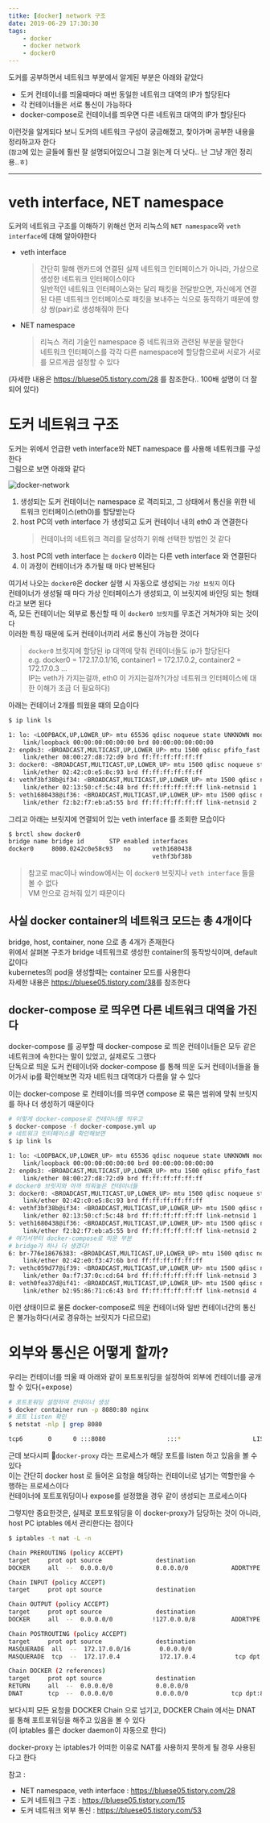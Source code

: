 ```yaml
---
titke: [docker] network 구조
date: 2019-06-29 17:30:30
tags:
    - docker
    - docker network
    - docker0
---
```


도커를 공부하면서 네트워크 부분에서 알게된 부분은 아래와 같았다  
- 도커 컨테이너를 띄울때마다 매번 동일한 네트워크 대역의 IP가 할당된다
- 각 컨테이너들은 서로 통신이 가능하다
- docker-compose로 컨테이너를 띄우면 다른 네트워크 대역의 IP가 할당된다

이런것을 알게되다 보니 도커의 네트워크 구성이 궁금해졌고, 찾아가며 공부한 내용을 정리하고자 한다  
(`참고`에 있는 글들에 훨씬 잘 설명되어있으니 그걸 읽는게 더 낫다.. 난 그냥 개인 정리용..ㅎ)  

---

# veth interface, NET namespace
도커의 네트워크 구조를 이해하기 위해선 먼저 리눅스의 `NET namespace`와 `veth interface`에 대해 알아야한다  

- veth interface 
    > 간단히 말해 랜카드에 연결된 실제 네트워크 인터페이스가 아니라, 가상으로 생성한 네트워크 인터페이스이다  
    > 일반적인 네트워크 인터페이스와는 달리 패킷을 전달받으면, 자신에게 연결된 다른 네트워크 인터페이스로 패킷을 보내주는 식으로 동작하기 때문에 항상 쌍(pair)로 생성해줘야 한다  

- NET namespace
    > 리눅스 격리 기술인 namespace 중 네트워크와 관련된 부분을 말한다  
    > 네트워크 인터페이스를 각각 다른 namespace에 할당함으로써 서로가 서로를 모르게끔 설정할 수 있다  

(자세한 내용은 <https://bluese05.tistory.com/28> 를 참조한다.. 100배 설명이 더 잘되어 있다)

# 도커 네트워크 구조
도커는 위에서 언급한 veth interface와 NET namespace 를 사용해 네트워크를 구성한다  
그림으로 보면 아래와 같다  

![docker-network](https://joont92.github.io/temp/docker-network.png)  

1. 생성되는 도커 컨테이너는 namespace 로 격리되고, 그 상태에서 통신을 위한 네트워크 인터페이스(eth0)를 할당받는다
2. host PC의 veth interface 가 생성되고 도커 컨테이너 내의 eth0 과 연결한다
    > 컨테이너의 네트워크 격리를 달성하기 위해 선택한 방법인 것 같다
3. host PC의 veth interface 는 `docker0` 이라는 다른 veth interface 와 연결된다
4. 이 과정이 컨테이너가 추가될 때 마다 반복된다

여기서 나오는 `docker0`은 docker 실행 시 자동으로 생성되는 `가상 브릿지` 이다  
컨테이너가 생성될 때 마다 가상 인터페이스가 생성되고, 이 브릿지에 바인딩 되는 형태라고 보면 된다  
즉, 모든 컨테이너는 외부로 통신할 때 이 `docker0 브릿지`를 무조건 거쳐가야 되는 것이다  
이러한 특징 때문에 도커 컨테이너끼리 서로 통신이 가능한 것이다  
> `docker0` 브릿지에 할당된 ip 대역에 맞춰 컨테이너들도 ip가 할당된다  
> e.g. docker0 = 172.17.0.1/16, container1 = 172.17.0.2, container2 = 172.17.0.3 ...  
> IP는 veth가 가지는걸까, eth0 이 가지는걸까?(가상 네트워크 인터페이스에 대한 이해가 조금 더 필요하다)  

아래는 컨테이너 2개를 띄웠을 떄의 모습이다  
```sh
$ ip link ls

1: lo: <LOOPBACK,UP,LOWER_UP> mtu 65536 qdisc noqueue state UNKNOWN mode DEFAULT group default qlen 1000
    link/loopback 00:00:00:00:00:00 brd 00:00:00:00:00:00
2: enp0s3: <BROADCAST,MULTICAST,UP,LOWER_UP> mtu 1500 qdisc pfifo_fast state UP mode DEFAULT group default qlen 1000
    link/ether 08:00:27:d8:72:d9 brd ff:ff:ff:ff:ff:ff
3: docker0: <BROADCAST,MULTICAST,UP,LOWER_UP> mtu 1500 qdisc noqueue state UP mode DEFAULT group default
    link/ether 02:42:c0:e5:8c:93 brd ff:ff:ff:ff:ff:ff
4: vethf3bf38b@if34: <BROADCAST,MULTICAST,UP,LOWER_UP> mtu 1500 qdisc noqueue master docker0 state UP mode DEFAULT group default
    link/ether 02:13:50:cf:5c:48 brd ff:ff:ff:ff:ff:ff link-netnsid 1
5: veth1680438@if36: <BROADCAST,MULTICAST,UP,LOWER_UP> mtu 1500 qdisc noqueue master docker0 state UP mode DEFAULT group default
    link/ether f2:b2:f7:eb:a5:55 brd ff:ff:ff:ff:ff:ff link-netnsid 2
```

그리고 아래는 브릿지에 연결되어 있는 veth interface 를 조회한 모습이다  
```sh
$ brctl show docker0
bridge name	bridge id		STP enabled	interfaces
docker0		8000.0242c0e58c93	no		veth1680438
							            vethf3bf38b
```

> 참고로 mac이나 window에서는 이 `docker0` 브릿지나 `veth interface` 들을 볼 수 없다  
> VM 안으로 감쳐줘 있기 때문이다  

## 사실 docker container의 네트워크 모드는 총 4개이다
bridge, host, container, none 으로 총 4개가 존재한다  
위에서 살펴본 구조가 bridge 네트워크로 생성한 container의 동작방식이며, default 값이다  
kubernetes의 pod을 생성할때는 container 모드를 사용한다  
자세한 내용은 <https://bluese05.tistory.com/38>를 참조한다  

## docker-compose 로 띄우면 다른 네트워크 대역을 가진다
docker-compose 를 공부할 때 docker-compose 로 띄운 컨테이너들은 모두 같은 네트워크에 속한다는 말이 있었고, 실제로도 그랬다  
단독으로 띄운 도커 컨테이너와 docker-compose 를 통해 띄운 도커 컨테이너들을 들어가서 ip를 확인해보면 각자 네트워크 대역대가 다름을 알 수 있다  

이는 docker-compose 로 컨테이너를 띄우면 compose 로 묶은 범위에 맞춰 브릿지를 하나 더 생성하기 때문이다  
```sh
# 이렇게 docker-compose로 컨테이너를 띄우고
$ docker-compose -f docker-compose.yml up
# 네트워크 인터페이스를 확인해보면
$ ip link ls

1: lo: <LOOPBACK,UP,LOWER_UP> mtu 65536 qdisc noqueue state UNKNOWN mode DEFAULT group default qlen 1000
    link/loopback 00:00:00:00:00:00 brd 00:00:00:00:00:00
2: enp0s3: <BROADCAST,MULTICAST,UP,LOWER_UP> mtu 1500 qdisc pfifo_fast state UP mode DEFAULT group default qlen 1000
    link/ether 08:00:27:d8:72:d9 brd ff:ff:ff:ff:ff:ff
# docker0 브릿지와 아까 띄워놓은 컨테이너들
3: docker0: <BROADCAST,MULTICAST,UP,LOWER_UP> mtu 1500 qdisc noqueue state UP mode DEFAULT group default
    link/ether 02:42:c0:e5:8c:93 brd ff:ff:ff:ff:ff:ff
4: vethf3bf38b@if34: <BROADCAST,MULTICAST,UP,LOWER_UP> mtu 1500 qdisc noqueue master docker0 state UP mode DEFAULT group default
    link/ether 02:13:50:cf:5c:48 brd ff:ff:ff:ff:ff:ff link-netnsid 1
5: veth1680438@if36: <BROADCAST,MULTICAST,UP,LOWER_UP> mtu 1500 qdisc noqueue master docker0 state UP mode DEFAULT group default
    link/ether f2:b2:f7:eb:a5:55 brd ff:ff:ff:ff:ff:ff link-netnsid 2
# 여기서부터 docker-compose로 띄운 부분
# bridge가 하나 더 생겼다!
6: br-776e18676383: <BROADCAST,MULTICAST,UP,LOWER_UP> mtu 1500 qdisc noqueue state UP mode DEFAULT group default
    link/ether 02:42:e0:f3:47:6b brd ff:ff:ff:ff:ff:ff
7: vethc059d77@if39: <BROADCAST,MULTICAST,UP,LOWER_UP> mtu 1500 qdisc noqueue master br-776e18676383 state UP mode DEFAULT group default
    link/ether 0a:f7:37:0c:cd:64 brd ff:ff:ff:ff:ff:ff link-netnsid 3
8: veth0fea37d@if41: <BROADCAST,MULTICAST,UP,LOWER_UP> mtu 1500 qdisc noqueue master br-776e18676383 state UP mode DEFAULT group default
    link/ether b2:95:86:71:c6:43 brd ff:ff:ff:ff:ff:ff link-netnsid 4
```

이런 상태이므로 물론 docker-compose로 띄운 컨테이너와 일반 컨테이너간의 통신은 불가능하다(서로 경유하는 브릿지가 다르므로)  

# 외부와 통신은 어떻게 할까?
우리는 컨테이너를 띄울 때 아래와 같이 포트포워딩을 설정하여 외부에 컨테이너를 공개할 수 있다(+expose)  
```sh
# 포트포워딩 설정하여 컨테이너 생성
$ docker container run -p 8080:80 nginx
# 포트 listen 확인
$ netstat -nlp | grep 8080

tcp6       0      0 :::8080                 :::*                    LISTEN      26113/docker-proxy-
```
근데 보다시피 `docker-proxy` 라는 프로세스가 해당 포트를 listen 하고 있음을 볼 수 있다  
이는 간단히 docker host 로 들어온 요청을 해당하는 컨테이너로 넘기는 역할만을 수행하는 프로세스이다  
컨테이너에 포트포워딩이나 expose를 설정했을 경우 같이 생성되는 프로세스이다  

그렇지만 중요한것은, 실제로 포트포워딩을 이 docker-proxy가 담당하는 것이 아니라, host PC iptables 에서 관리한다는 점이다  
```sh
$ iptables -t nat -L -n

Chain PREROUTING (policy ACCEPT)
target     prot opt source               destination
DOCKER     all  --  0.0.0.0/0            0.0.0.0/0            ADDRTYPE match dst-type LOCAL

Chain INPUT (policy ACCEPT)
target     prot opt source               destination

Chain OUTPUT (policy ACCEPT)
target     prot opt source               destination
DOCKER     all  --  0.0.0.0/0           !127.0.0.0/8          ADDRTYPE match dst-type LOCAL

Chain POSTROUTING (policy ACCEPT)
target     prot opt source               destination
MASQUERADE  all  --  172.17.0.0/16        0.0.0.0/0
MASQUERADE  tcp  --  172.17.0.4           172.17.0.4           tcp dpt:80

Chain DOCKER (2 references)
target     prot opt source               destination
RETURN     all  --  0.0.0.0/0            0.0.0.0/0
DNAT       tcp  --  0.0.0.0/0            0.0.0.0/0            tcp dpt:8080 to:172.17.0.4:80
```
보다시피 모든 요청을 DOCKER Chain 으로 넘기고, DOCKER Chain 에서는 DNAT를 통해 포트포워딩을 해주고 있음을 볼 수 있다  
(이 iptables 룰은 docker daemon이 자동으로 한다)  

docker-proxy 는 iptables가 어떠한 이유로 NAT를 사용하지 못하게 될 경우 사용된다고 한다  

참고 :  
- NET namespace, veth interface : <https://bluese05.tistory.com/28>
- 도커 네트워크 구조 : <https://bluese05.tistory.com/15>
- 도커 네트워크 외부 통신 : <https://bluese05.tistory.com/53>
